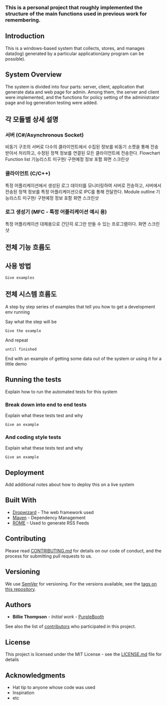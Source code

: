 ### This is a personal project that roughly implemented the structure of the main functions used in previous work for remembering.

## Introduction
This is a windows-based system that collects, stores, and manages data(log) generated by a particular application(any program can be possible).


## System Overview

The system is divided into four parts: server, client, application that generate data and web page for admin. Among them, the server and client were implemented, and the functions for policy setting of the administrator page and log generation testing were added.


## 각 모듈별 상세 설명

### 서버 (C#/Asynchronous Socket)

비동기 구조의 서버로 다수의 클라이언트에서 수집된 정보를 비동기 소켓을 통해 전송 받아서 처리하고, 수정된 정책 정보를 연결된 모든 클라이언트에 전송한다.
Flowchart
Function list 기능리스트 미구현/ 구현예정 정보 포함
화면 스크린샷

### 클라이언트 (C/C++)

특정 어플리케이션에서 생성된 로그 데이터를 모니터링하여 서버로 전송하고, 서버에서 전송된 정책 정보를 특정 어플리케이션으로 IPC를 통해 전달한다.
Module outline
기능리스트 미구현/ 구현예정 정보 포함
화면 스크린샷

### 로그 생성기 (MFC - 특정 어플리케이션 예시 용)
특정 어플리케이션 대체용으로 간단히 로그만 만들 수 있는 프로그램이다.
화면 스크린샷

## 전체 기능 흐름도

## 사용 방법


```
Give examples
```

## 전체 시스템 흐름도

A step by step series of examples that tell you how to get a development env running

Say what the step will be





```
Give the example
```

And repeat

```
until finished
```

End with an example of getting some data out of the system or using it for a little demo

## Running the tests

Explain how to run the automated tests for this system

### Break down into end to end tests

Explain what these tests test and why

```
Give an example
```

### And coding style tests

Explain what these tests test and why

```
Give an example
```

## Deployment

Add additional notes about how to deploy this on a live system

## Built With

* [Dropwizard](http://www.dropwizard.io/1.0.2/docs/) - The web framework used
* [Maven](https://maven.apache.org/) - Dependency Management
* [ROME](https://rometools.github.io/rome/) - Used to generate RSS Feeds

## Contributing

Please read [CONTRIBUTING.md](https://gist.github.com/PurpleBooth/b24679402957c63ec426) for details on our code of conduct, and the process for submitting pull requests to us.

## Versioning

We use [SemVer](http://semver.org/) for versioning. For the versions available, see the [tags on this repository](https://github.com/your/project/tags). 

## Authors

* **Billie Thompson** - *Initial work* - [PurpleBooth](https://github.com/PurpleBooth)

See also the list of [contributors](https://github.com/your/project/contributors) who participated in this project.

## License

This project is licensed under the MIT License - see the [LICENSE.md](LICENSE.md) file for details

## Acknowledgments

* Hat tip to anyone whose code was used
* Inspiration
* etc

